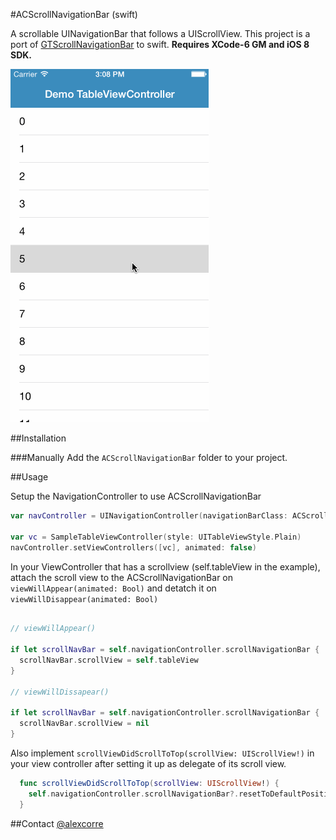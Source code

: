 #ACScrollNavigationBar (swift)

A scrollable UINavigationBar that follows a UIScrollView. This project is a port of [GTScrollNavigationBar](https://github.com/luugiathuy/GTScrollNavigationBar) to swift.  **Requires XCode-6 GM and iOS 8 SDK.**

![](https://raw.githubusercontent.com/alexcorre/ACScrollNavigationBar/master/demo.gif)

##Installation

###Manually
Add the `ACScrollNavigationBar` folder to your project.

##Usage

Setup the NavigationController to use ACScrollNavigationBar

```swift
var navController = UINavigationController(navigationBarClass: ACScrollNavigationBar.self, toolbarClass: nil)

var vc = SampleTableViewController(style: UITableViewStyle.Plain)
navController.setViewControllers([vc], animated: false)
```

In your ViewController that has a scrollview (self.tableView in the example), attach the scroll view to the ACScrollNavigationBar on `viewWillAppear(animated: Bool)` and detatch it on `viewWillDisappear(animated: Bool)`

```swift

// viewWillAppear()

if let scrollNavBar = self.navigationController.scrollNavigationBar {
  scrollNavBar.scrollView = self.tableView
}

// viewWillDissapear()

if let scrollNavBar = self.navigationController.scrollNavigationBar {
  scrollNavBar.scrollView = nil
}

```

Also implement `scrollViewDidScrollToTop(scrollView: UIScrollView!)` in your view controller after setting it up as delegate of its scroll view.

```swift
  func scrollViewDidScrollToTop(scrollView: UIScrollView!) {
    self.navigationController.scrollNavigationBar?.resetToDefaultPosition(true)
  }
```

##Contact
[@alexcorre](http://twitter.com/alexcorre)
